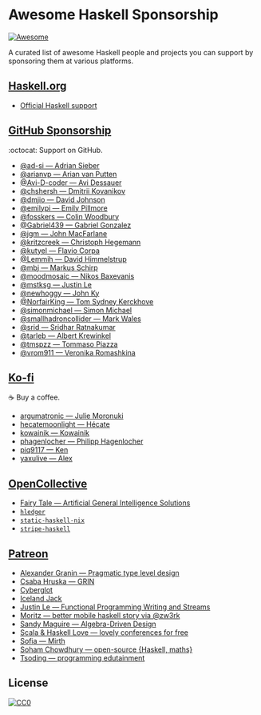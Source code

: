 # Awesome Haskell Sponsorship

[![Awesome](https://awesome.re/badge.svg)](https://awesome.re)

A curated list of awesome Haskell people and projects you can support by sponsoring them at various platforms.

## [Haskell.org](https://www.haskell.org/)

* [Official Haskell support](https://www.haskell.org/donations/)

## [GitHub Sponsorship](https://github.com/sponsors)

:octocat: Support on GitHub.

* [@ad-si — Adrian Sieber](https://github.com/sponsors/ad-si)
* [@arianvp — Arian van Putten](https://github.com/sponsors/arianvp)
* [@Avi-D-coder — Avi Dessauer](https://github.com/sponsors/Avi-D-coder)
* [@chshersh — Dmitrii Kovanikov](https://github.com/sponsors/chshersh)
* [@dmjio — David Johnson](https://github.com/sponsors/dmjio)
* [@emilypi — Emily Pillmore](https://github.com/sponsors/emilypi)
* [@fosskers — Colin Woodbury](https://github.com/sponsors/fosskers)
* [@Gabriel439 — Gabriel Gonzalez](https://github.com/sponsors/Gabriel439)
* [@jgm — John MacFarlane](https://github.com/sponsors/jgm)
* [@kritzcreek — Christoph Hegemann](https://github.com/sponsors/kritzcreek)
* [@kutyel — Flavio Corpa](https://github.com/sponsors/kutyel)
* [@Lemmih — David Himmelstrup](https://github.com/sponsors/Lemmih)
* [@mbj — Markus Schirp](https://github.com/sponsors/mbj)
* [@moodmosaic — Nikos Baxevanis](https://github.com/sponsors/moodmosaic)
* [@mstksg — Justin Le](https://github.com/sponsors/mstksg)
* [@newhoggy — John Ky](https://github.com/sponsors/newhoggy)
* [@NorfairKing — Tom Sydney Kerckhove](https://github.com/sponsors/NorfairKing)
* [@simonmichael — Simon Michael](https://github.com/sponsors/simonmichael)
* [@smallhadroncollider — Mark Wales](https://github.com/sponsors/smallhadroncollider)
* [@srid — Sridhar Ratnakumar](https://github.com/sponsors/srid)
* [@tarleb — Albert Krewinkel](https://github.com/sponsors/tarleb)
* [@tmspzz — Tommaso Piazza](https://github.com/tmspzz)
* [@vrom911 — Veronika Romashkina](https://github.com/sponsors/vrom911)

## [Ko-fi](https://ko-fi.com/)

:coffee: Buy a coffee.

* [argumatronic — Julie Moronuki](https://ko-fi.com/argumatronic)
* [hecatemoonlight — Hécate](https://ko-fi.com/hecatemoonlight)
* [kowainik — Kowainik](https://ko-fi.com/kowainik)
* [phagenlocher — Philipp Hagenlocher](https://ko-fi.com/phagenlocher)
* [piq9117 — Ken](https://ko-fi.com/piq9117)
* [yaxulive — Alex](https://ko-fi.com/yaxulive)

## [OpenCollective](https://opencollective.com/)

* [Fairy Tale — Artificial General Intelligence Solutions](https://opencollective.com/fairy-tale-agi-solutions)
* [`hledger`](https://opencollective.com/hledger)
* [`static-haskell-nix`](https://opencollective.com/static-haskell-nix)
* [`stripe-haskell`](https://opencollective.com/haskell-stripe)

## [Patreon](https://www.patreon.com/)

* [Alexander Granin — Pragmatic type level design](https://www.patreon.com/pragmatic_type_level_design)
* [Csaba Hruska — GRIN](https://www.patreon.com/csaba_hruska)
* [Cyberglot](https://www.patreon.com/cyberglot)
* [Iceland Jack](https://www.patreon.com/Iceland_jack)
* [Justin Le — Functional Programming Writing and Streams](https://www.patreon.com/justinle)
* [Moritz — better mobile haskell story via @zw3rk](https://www.patreon.com/zw3rk)
* [Sandy Maguire — Algebra-Driven Design](https://www.patreon.com/algebra_driven_design)
* [Scala & Haskell Love — lovely conferences for free](https://www.patreon.com/scalalove)
* [Sofia — Mirth](https://www.patreon.com/typeswitch)
* [Soham Chowdhury — open-source {Haskell, maths}](https://www.patreon.com/mrkgnao)
* [Tsoding — programming edutainment](https://www.patreon.com/tsoding)

## License

[![CC0](https://mirrors.creativecommons.org/presskit/buttons/88x31/svg/cc-zero.svg)](https://creativecommons.org/publicdomain/zero/1.0/)
